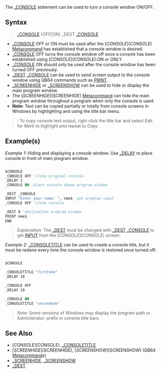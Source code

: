 The [_CONSOLE](_CONSOLE) statement can be used to turn a console window ON/OFF.


## Syntax

>  [_CONSOLE](_CONSOLE) {OFF|ON}
>  _DEST [_CONSOLE](_CONSOLE)


* [_CONSOLE](_CONSOLE) OFF or ON must be used after the [$CONSOLE]($CONSOLE) [Metacommand](Metacommand) has established that a console window is desired.
* [_CONSOLE](_CONSOLE) OFF turns the console window off once a console has been established using [$CONSOLE]($CONSOLE):ON or ONLY.
* [_CONSOLE](_CONSOLE) ON should only be used after the console window has been turned OFF previously.
* [_DEST](_DEST) [_CONSOLE](_CONSOLE) can be used to send screen output to the console window using QB64 commands such as [PRINT](PRINT).
* [_SCREENHIDE](_SCREENHIDE) or [_SCREENSHOW](_SCREENSHOW) can be used to hide or display the main program window.
* The [$SCREENHIDE]($SCREENHIDE) [Metacommand](Metacommand) can hide the main program window throughout a program when only the console is used.
* **Note:** Text can be copied partially or totally from console screens in Windows by highlighting and using the title bar menu. 
> : To copy console text output, right click the title bar and select *Edit* for *Mark* to highlight and repeat to *Copy*. 


## Example(s)

*Example 1:* Hiding and displaying a console window. Use [_DELAY](_DELAY) to place console in front of main program window.

```vb

$CONSOLE
_CONSOLE OFF 'close original console
_DELAY 2
_CONSOLE ON 'place console above program window

_DEST _CONSOLE 
INPUT "Enter your name: ", nme$ 'get program input
_CONSOLE OFF 'close console

_DEST 0 'destination program window
PRINT nme$
END 

```
>  *Explanation:* The [_DEST](_DEST) must be changed with [_DEST](_DEST) [_CONSOLE](_CONSOLE) to get [INPUT](INPUT) from the [$CONSOLE]($CONSOLE) screen.


*Example 2:* [_CONSOLETITLE](_CONSOLETITLE) can be used to create a console title, but it must be redone every time the console window is restored once turned off:

```vb

$CONSOLE

_CONSOLETITLE "firstone"
_DELAY 10

_CONSOLE OFF
_DELAY 10

_CONSOLE ON
_CONSOLETITLE "secondone"

```
>  *Note:* Some versions of Windows may display the program path or Administrator: prefix in console title bars.


## See Also

* [$CONSOLE]($CONSOLE), [_CONSOLETITLE](_CONSOLETITLE)
* [$SCREENHIDE]($SCREENHIDE), [$SCREENSHOW]($SCREENSHOW) (QB64 [Metacommand](Metacommand)s)
* [_SCREENHIDE](_SCREENHIDE), [_SCREENSHOW](_SCREENSHOW)
* [_DEST](_DEST)




